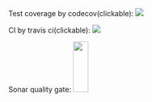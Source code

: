 Test coverage by codecov(clickable):
<a href="https://codecov.io/gh/realtroffy/Telegram_bot" >
<img src="https://codecov.io/gh/realtroffy/Telegram_bot/branch/master/graph/badge.svg?token=JRQELFXD7J"/>
</a>
<br>

CI by travis ci(clickable):
<a href="https://app.travis-ci.com/github/realtroffy/Telegram_bot" >
<img src="https://app.travis-ci.com/realtroffy/Telegram_bot.svg?branch=master"/>
</a>

Sonar quality gate:
<a href="https://sonarcloud.io/dashboard?id=realtroffy_Telegram_bot&branch=master" >
<img width="30" height="100" src="https://sonarcloud.io/images/sonarcloud-logo.svg"/>
</a>